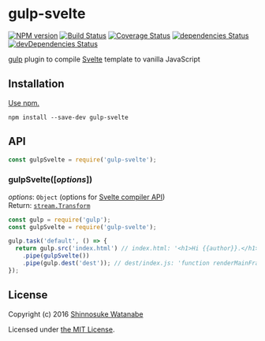 # gulp-svelte

[![NPM version](https://img.shields.io/npm/v/gulp-svelte.svg)](https://www.npmjs.com/package/gulp-svelte)
[![Build Status](https://travis-ci.org/shinnn/gulp-svelte.svg?branch=master)](https://travis-ci.org/shinnn/gulp-svelte)
[![Coverage Status](https://coveralls.io/repos/github/shinnn/gulp-svelte/badge.svg?branch=master)](https://coveralls.io/github/shinnn/gulp-svelte?branch=master)
[![dependencies Status](https://david-dm.org/shinnn/gulp-svelte/status.svg)](https://david-dm.org/shinnn/gulp-svelte)
[![devDependencies Status](https://david-dm.org/shinnn/gulp-svelte/dev-status.svg)](https://david-dm.org/shinnn/gulp-svelte?type=dev)

[gulp](https://github.com/gulpjs/gulp) plugin to compile [Svelte](https://svelte.technology/) template to vanilla JavaScript

## Installation

[Use npm.](https://docs.npmjs.com/cli/install)

```
npm install --save-dev gulp-svelte
```

## API

```javascript
const gulpSvelte = require('gulp-svelte');
```

### gulpSvelte([*options*])

*options*: `Object` (options for [Svelte compiler API](https://github.com/sveltejs/svelte#api))  
Return: [`stream.Transform`](https://nodejs.org/api/stream.html#stream_class_stream_transform)

```javascript
const gulp = require('gulp');
const gulpSvelte = require('gulp-svelte');

gulp.task('default', () => {
  return gulp.src('index.html') // index.html: '<h1>Hi {{author}}.</h1>'
    .pipe(gulpSvelte())
    .pipe(gulp.dest('dest')); // dest/index.js: 'function renderMainFragment ( root, component ) { ...'
});
```

## License

Copyright (c) 2016 [Shinnosuke Watanabe](https://github.com/shinnn)

Licensed under [the MIT License](./LICENSE).

